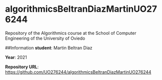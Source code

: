 # algorithmicsBeltranDiazMartinUO276244
Repository of the Algorithmics course at the School of Computer Engineering of the University of Oviedo

##Information
**student**: Martin Beltran Diaz

**Year**: 2021

**Repository URL**: https://github.com/UO276244/algorithmicsBeltranDiazMartinUO276244
